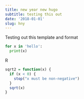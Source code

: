 ```yaml
---
title: new year new hugo
subtitle: testing this out
date: '2018-01-01'
slug: hny
---
```


Testing out this template and format

```python
for x in 'hello':
  print(x)

```

R
```r
sqrt2 = function(x) {
  if (x < 0) {
    stop("x must be non-negative")
  }
  sqrt(x)
}
```

